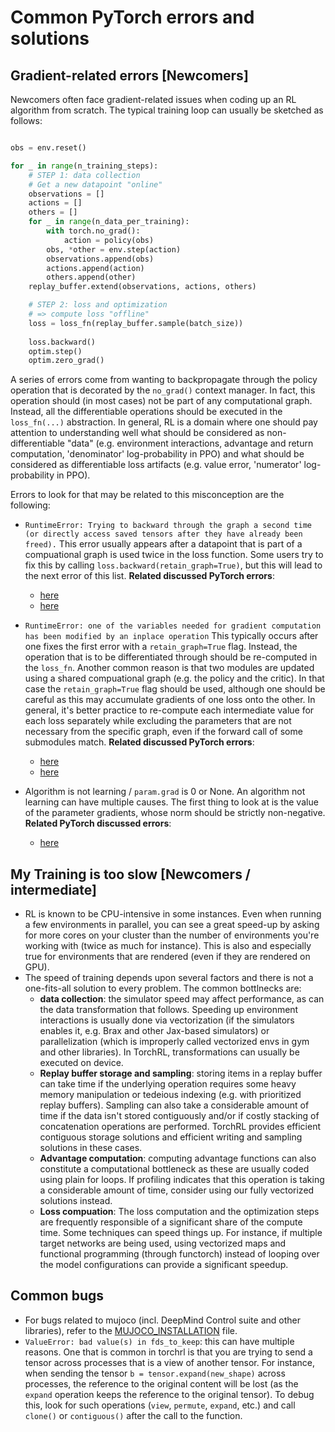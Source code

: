 # Common PyTorch errors and solutions

## Gradient-related errors \[Newcomers\]

Newcomers often face gradient-related issues when coding up an RL algorithm from scratch.
The typical training loop can usually be sketched as follows:
```python

obs = env.reset()

for _ in range(n_training_steps):
    # STEP 1: data collection
    # Get a new datapoint "online"
    observations = []
    actions = []
    others = []
    for _ in range(n_data_per_training):
        with torch.no_grad():
            action = policy(obs)
        obs, *other = env.step(action)
        observations.append(obs)
        actions.append(action)
        others.append(other)
    replay_buffer.extend(observations, actions, others)

    # STEP 2: loss and optimization
    # => compute loss "offline"
    loss = loss_fn(replay_buffer.sample(batch_size))
    
    loss.backward()
    optim.step()
    optim.zero_grad()

```

A series of errors come from wanting to backpropagate through the policy operation
that is decorated by the `no_grad()` context manager. In fact, this operation should
(in most cases) not be part of any computational graph. Instead, all the differentiable
operations should be executed in the `loss_fn(...)` abstraction.
In general, RL is a domain where one should pay attention to understanding well
what should be considered as non-differentiable "data" (e.g. environment 
interactions, advantage and return computation, 'denominator' log-probability in PPO)
and what should be considered as  differentiable loss artifacts
(e.g. value error, 'numerator' log-probability in PPO).

Errors to look for that may be related to this misconception are the following:
- `RuntimeError: Trying to backward through the graph a second time (or directly access saved tensors after they have already been freed).`
  This error usually appears after a datapoint that is part of a compuational graph is used twice
  in the loss function. Some users try to fix this by calling `loss.backward(retain_graph=True)`, but this will lead
  to the next error of this list.
  **Related discussed PyTorch errors**:
  - [here](https://discuss.pytorch.org/t/how-to-properly-create-a-batch-with-torch-tensor/169217)
  - [here](https://discuss.pytorch.org/t/i-am-training-my-multi-agents-reinforcement-learning-project-and-i-got-an-error-trying-to-backward-through-the-graph-a-second-time/152352)

- `RuntimeError: one of the variables needed for gradient computation has been modified by an inplace operation`
  This typically occurs after one fixes the first error with a `retain_graph=True` flag. Instead, the operation
  that is to be differentiated through should be re-computed in the `loss_fn`.
  Another common reason is that two modules are updated using a shared compuational graph (e.g. the policy and the critic).
  In that case the `retain_graph=True` flag should be used, although one should be careful as this
  may accumulate gradients of one loss onto the other. In general, it's better practice to
  re-compute each intermediate value for each loss separately while excluding the parameters
  that are not necessary from the specific graph, even if the forward call of some submodules match.
  **Related discussed PyTorch errors**:
  - [here](https://discuss.pytorch.org/t/runtimeerror-one-of-the-variables-needed-for-gradient-computation-has-been-modified-by-an-inplace-operation-torch-floattensor-3-1-which-is-output-0-of-tanhbackward-is-at-version-1-expected-version-0-instead/87630)
  - [here](https://discuss.pytorch.org/t/in-place-operation-error-while-training-maddpg/151622)

- Algorithm is not learning / `param.grad` is 0 or None.
  An algorithm not learning can have multiple causes. The first thing to look at
  is the value of the parameter gradients, whose norm should be strictly non-negative.
  **Related PyTorch discussed errors**:
  - [here](https://discuss.pytorch.org/t/multi-threaded-backprop-failing-in-a3c-implementation/157132/5)

## My Training is too slow \[Newcomers / intermediate\]
- RL is known to be CPU-intensive in some instances. Even when running a few
  environments in parallel, you can see a great speed-up by asking for more cores on your cluster
  than the number of environments you're working with (twice as much for instance). This
  is also and especially true for environments that are rendered (even if they are rendered on GPU). 
- The speed of training depends upon several factors and there is not a one-fits-all
  solution to every problem. The common bottlnecks are:
  - **data collection**: the simulator speed may affect performance, as can the data
    transformation that follows. Speeding up environment interactions is usually
    done via vectorization (if the simulators enables it, e.g. Brax and other Jax-based
    simulators) or parallelization (which is improperly called vectorized envs in gym
    and other libraries). In TorchRL, transformations can usually be executed on device.
  - **Replay buffer storage and sampling**: storing items in a replay buffer can
    take time if the underlying operation requires some heavy memory manipulation
    or tedeious indexing (e.g. with prioritized replay buffers). Sampling can
    also take a considerable amount of time if the data isn't stored contiguously
    and/or if costly stacking of concatenation operations are performed.
    TorchRL provides efficient contiguous storage solutions and efficient writing
    and sampling solutions in these cases.
  - **Advantage computation**: computing advantage functions can also constitute
    a computational bottleneck as these are usually coded using plain for loops.
    If profiling indicates that this operation is taking a considerable amount
    of time, consider using our fully vectorized solutions instead.
  - **Loss compuation**: The loss computation and the optimization
    steps are frequently responsible of a significant share of the compute time.
    Some techniques can speed things up. For instance, if multiple target networks
    are being used, using vectorized maps and functional programming (through 
    functorch) instead of looping over the model configurations can provide a
    significant speedup.

## Common bugs
- For bugs related to mujoco (incl. DeepMind Control suite and other libraries),
  refer to the [MUJOCO_INSTALLATION](MUJOCO_INSTALLATION.md) file.
- `ValueError: bad value(s) in fds_to_keep`: this can have multiple reasons. One that is common in torchrl
  is that you are trying to send a tensor across processes that is a view of another tensor.
  For instance, when sending the tensor `b = tensor.expand(new_shape)` across processes, the reference to the original
  content will be lost (as the `expand` operation keeps the reference to the original tensor).
  To debug this, look for such operations (`view`, `permute`, `expand`, etc.) and call `clone()` or `contiguous()` after
  the call to the function.
